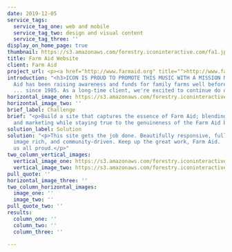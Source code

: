 ```yaml
---
date: 2019-12-05
service_tags:
  service_tag_one: web and mobile
  service_tag_two: design and visual content
  service_tag_three: ''
display_on_home_page: true
thumbnail: https://s3.amazonaws.com/forestry.iconinteractive.com/fa1.jpg
title: Farm Aid Website
client: Farm Aid
project_url: <p><a href="http://www.farmaid.org" title="">http://www.farmaid.org</a></p>
introduction: "<h3>ICON IS PROUD TO PROMOTE THIS MUSIC WITH A MISSION MOVEMENT</h3><p>Farm
  Aid has been raising awareness and funds for family farms well before it was cool
  ... since 1985. As a long-time client, we're excited to continue do our part.</p>"
horizontal_image_one: https://s3.amazonaws.com/forestry.iconinteractive.com/fa2b.jpg
horizontal_image_two: ''
brief_label: Challenge
brief: "<p>Build a site that captures the essence of Farm Aid; blending modern technology
  and marketing while staying true to the genuineness of the Farm Aid brand.</p>"
solution_label: Solution
solution: "<p>This site gets the job done. Beautifully responsive, fully functional,
  image rich, and community-driven. Keep up the great work, Farm Aid.  You're making
  us all proud.</p>"
two_column_vertical_images:
  vertical_image_one: https://s3.amazonaws.com/forestry.iconinteractive.com/fa4b.jpg
  vertical_image_two: https://s3.amazonaws.com/forestry.iconinteractive.com/fa3b.jpg
pull_quote: ''
horizontal_image_three: ''
two_column_horizontal_images:
  image_one: ''
  image_two: ''
pull_quote_two: ''
results:
  column_one: ''
  column_two: ''
  column_three: ''

---
```

